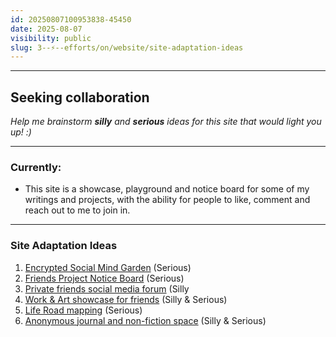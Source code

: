 ```yaml
---
id: 20250807100953838-45450
date: 2025-08-07
visibility: public
slug: 3--⚡--efforts/on/website/site-adaptation-ideas
---
```

---

## Seeking collaboration

*Help me brainstorm **silly** and **serious** ideas for this site that would light you up! :)*

---

### Currently:

- This site is a showcase, playground and notice board for some of my writings and projects, with the ability for people to like, comment and reach out to me to join in.

---

### Site Adaptation Ideas

1. [Encrypted Social Mind Garden](/3--⚡--Efforts/On/Website/Site-Adaptation-Ideas-Folder/Encrypted-Social-Mind-Garden) (Serious)
2. [Friends Project Notice Board](/3--⚡--Efforts/On/Website/Site-Adaptation-Ideas-Folder/Friends-Project-Notice-Board) (Serious)
3. [Private friends social media forum](/3--⚡--Efforts/On/Website/Site-Adaptation-Ideas-Folder/Private-friends-social-media-forum) (Silly
4. [Work & Art showcase for friends](/3--⚡--Efforts/On/Website/Site-Adaptation-Ideas-Folder/Work-&-Art-showcase-for-friends) (Silly & Serious)
5. [Life Road mapping](/3--⚡--Efforts/On/Website/Site-Adaptation-Ideas-Folder/Life-Road-mapping) (Serious)
6. [Anonymous journal and non-fiction space](/3--⚡--Efforts/On/Website/Site-Adaptation-Ideas-Folder/Anonymous-journal-and-non-fiction-space) (Silly & Serious)
